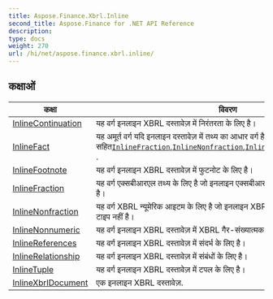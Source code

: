 ```yaml
---
title: Aspose.Finance.Xbrl.Inline
second_title: Aspose.Finance for .NET API Reference
description: 
type: docs
weight: 270
url: /hi/net/aspose.finance.xbrl.inline/
---
```



## कक्षाओं

| कक्षा | विवरण |
| --- | --- |
| [InlineContinuation](./inlinecontinuation/) | यह वर्ग इनलाइन XBRL दस्तावेज़ में निरंतरता के लिए है। |
| [InlineFact](./inlinefact/) | यह अमूर्त वर्ग यदि इनलाइन दस्तावेज़ में तथ्य का आधार वर्ग है, सहित[`InlineFraction`](../aspose.finance.xbrl.inline/inlinefraction/),[`InlineNonfraction`](../aspose.finance.xbrl.inline/inlinenonfraction/),[`InlineNonnumeric`](../aspose.finance.xbrl.inline/inlinenonnumeric/),[`InlineTuple`](../aspose.finance.xbrl.inline/inlinetuple/) . |
| [InlineFootnote](./inlinefootnote/) | यह वर्ग इनलाइन XBRL दस्तावेज़ में फुटनोट के लिए है। |
| [InlineFraction](./inlinefraction/) | यह वर्ग एक्सबीआरएल तथ्य के लिए है जो इनलाइन एक्सबीआरएल दस्तावेज़ में अंशआइटम टाइप है। |
| [InlineNonfraction](./inlinenonfraction/) | यह वर्ग XBRL न्यूमेरिक आइटम के लिए है जो इनलाइन XBRL दस्तावेज़ में फ्रैक्शनआइटम टाइप नहीं है। |
| [InlineNonnumeric](./inlinenonnumeric/) | यह वर्ग इनलाइन XBRL दस्तावेज़ में XBRL गैर-संख्यात्मक आइटम के लिए है। |
| [InlineReferences](./inlinereferences/) | यह वर्ग इनलाइन XBRL दस्तावेज़ में संदर्भ के लिए है। |
| [InlineRelationship](./inlinerelationship/) | यह वर्ग इनलाइन XBRL दस्तावेज़ में संबंधों के लिए है। |
| [InlineTuple](./inlinetuple/) | यह वर्ग इनलाइन XBRL दस्तावेज़ में टपल के लिए है। |
| [InlineXbrlDocument](./inlinexbrldocument/) | एक इनलाइन XBRL दस्तावेज़. |


